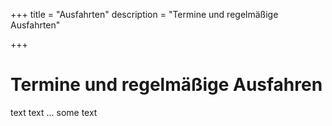 +++
title = "Ausfahrten"
description = "Termine und regelmäßige Ausfahrten"

+++

# Termine und regelmäßige Ausfahren

text text ... some text 